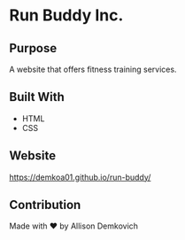 # Run Buddy Inc.

## Purpose
A website that offers fitness training services.

## Built With
* HTML
* CSS

## Website
https://demkoa01.github.io/run-buddy/

## Contribution
Made with ❤️ by Allison Demkovich
